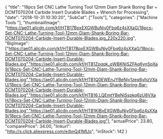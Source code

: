 {
	"title": "18pcs Set CNC Lathe Turning Tool 12mm Diam Shank Boring Bar + DCMT070204 Carbide Insert Durable Blades + Wrench for Processing",
	"date": "2018-10-31 10:30:20",
	"SubCat": ["Tools"],
	"categories": ["Machine Tools "],
	"thumbnailImage": "https://ae01.alicdn.com/kf/HTB17BpxEXGWBuNjy0Fbq6z4sXXaG/18pcs-Set-CNC-Lathe-Turning-Tool-12mm-Diam-Shank-Boring-Bar-DCMT070204-Carbide-Insert-Durable-Blades.jpg_220x220.jpg",
	"BigImage": ["https://ae01.alicdn.com/kf/HTB17BpxEXGWBuNjy0Fbq6z4sXXaG/18pcs-Set-CNC-Lathe-Turning-Tool-12mm-Diam-Shank-Boring-Bar-DCMT070204-Carbide-Insert-Durable-Blades.jpg","https://ae01.alicdn.com/kf/HTB1Zpqqk_qWBKNjSZFAq6ynSpXa9/18pcs-Set-CNC-Lathe-Turning-Tool-12mm-Diam-Shank-Boring-Bar-DCMT070204-Carbide-Insert-Durable-Blades.jpg","https://ae01.alicdn.com/kf/HTB1Q0EWEnJYBeNjy1zeq6yhzVXaU/18pcs-Set-CNC-Lathe-Turning-Tool-12mm-Diam-Shank-Boring-Bar-DCMT070204-Carbide-Insert-Durable-Blades.jpg","https://ae01.alicdn.com/kf/HTB16.LQEmtYBeNjSspkq6zU8VXaH/18pcs-Set-CNC-Lathe-Turning-Tool-12mm-Diam-Shank-Boring-Bar-DCMT070204-Carbide-Insert-Durable-Blades.jpg","https://ae01.alicdn.com/kf/HTB1KlBxEXGWBuNjy0Fbq6z4sXXa9/18pcs-Set-CNC-Lathe-Turning-Tool-12mm-Diam-Shank-Boring-Bar-DCMT070204-Carbide-Insert-Durable-Blades.jpg"],
	"actualPrice": 23.80,
	"comparePrice": 34.00,
	"linkurl": "http://s.click.aliexpress.com/e/bnQ41MUo",
	"inStock": 142
}
